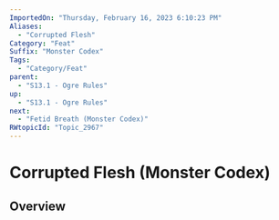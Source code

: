 ```yaml
---
ImportedOn: "Thursday, February 16, 2023 6:10:23 PM"
Aliases:
  - "Corrupted Flesh"
Category: "Feat"
Suffix: "Monster Codex"
Tags:
  - "Category/Feat"
parent:
  - "S13.1 - Ogre Rules"
up:
  - "S13.1 - Ogre Rules"
next:
  - "Fetid Breath (Monster Codex)"
RWtopicId: "Topic_2967"
---
```

# Corrupted Flesh (Monster Codex)
## Overview
